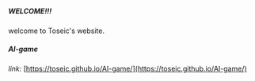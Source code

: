 ##### WELCOME!!!
welcome to Toseic's website.
##### AI-game
*link:* [https://toseic.github.io/AI-game/](https://toseic.github.io/AI-game/)